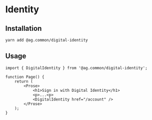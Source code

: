 # Identity

## Installation

```sh
yarn add @ag.common/digital-identity
```

## Usage

```tsx
import { DigitalIdentity } from '@ag.common/digital-identity';

function Page() {
	return (
		<Prose>
			<h1>Sign in with Digital Identity</h1>
			<p>...<p>
			<DigitalIdentity href="/account" />
		</Prose>
	);
}
```
